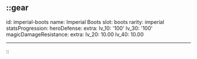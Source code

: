 ::gear
---
id: imperial-boots
name: Imperial Boots
slot: boots
rarity: imperial
statsProgression:
  heroDefense:
    extra:
      lv_10: '100'
      lv_30: '100'
  magicDamageResistance:
    extra:
      lv_20: 10.00
      lv_40: 10.00

---
::
